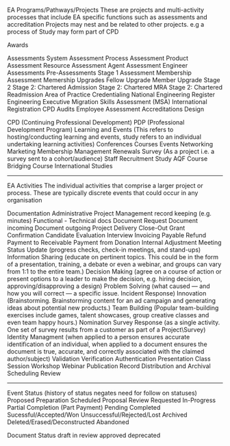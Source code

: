 EA Programs/Pathways/Projects
These are projects and multi-activity processes that include EA specific functions such as assessments and accreditation
Projects may nest and be related to other projects. e.g a process of Study may form part of CPD

Awards

Assessments
    System Assessment
    Process Assessment
    Product Assessment
    Resource Assessment
    Agent Assessment
        Engineer Assessments
            Pre-Assessments
            Stage 1 Assessment 
            Membership Assessment
            Memership Upgrades
                Fellow Upgrade
                Member Upgrade
            Stage 2
                Stage 2: Chartered Admission
                Stage 2: Chartered MRA
                Stage 2: Chartered Readmission
                Area of Practice Credentialing
            National Engineering Register
            Engineering Executive
            Migration Skills Assessment (MSA)
            International Registration
            CPD Audits
    Employee Assessment
Accreditations
Design
    
CPD (Continuing Professional Development)
PDP (Professional Development Program)
Learning and Events (This refers to hosting/conducting learning and events, study refers to an individual undertaking learning activities)
    Conferences
    Courses
    Events
    Networking
Marketing
Membership Management
Renewals
Survey (As a project i.e. a survey sent to a cohort/audience)
Staff Recruitment
Study
    AQF Course
    Bridging Course
    International Studies
_____________________________
EA Activities
The individual activities that comprise a larger project or process. These are typically discrete events that could occur in any organisation

Documentation
    Administrative
        Project Management
        record keeping (e.g. minutes) 
    Functional - Technical docs
Document Request
    Document incoming
    Document outgoing
Project Delivery
    Close-Out
    Grant
    Confirmation
Candidate Evaluation
Interview
Invoicing
    Payable
        Refund
        Payment to
    Receivable
        Payment from
        Donation
    Internal Adjustment
Meeting
    Status Update (progress checks, check-in meetings, and stand-ups)
    Information Sharing (educate on pertinent topics. This could be in the form of a presentation, training, a debate or even a webinar, and groups can vary from 1:1 to the entire team.)
    Decision Making (agree on a course of action or present options to a leader to make the decision, e.g. hiring decision, approving/disapproving a design)
    Problem Solving (what caused — and how you will correct — a specific issue. Incident Response)
    Innovation (Brainstorming. Brainstorming content for an ad campaign and generating ideas about potential new products.)
    Team Building (Popular team-building exercises include games, talent showcases, group creative classes and even team happy hours.)
Nomination
Survey Response (as a single activity. One set of survey results from a customer as part of a Project\Survey)
Identity Managment (when applied to a person ensures accurate identification of an individual, when applied to a document ensures the document is true, accurate, and correctly associated with the claimed author/subject)
    Validation
    Verification
    Authentication
Presentation
    Class
    Session
    Workshop
    Webinar
Publication
Record Distribution and Archival
Scheduling
Review

_______________________________
Event Status (history of status negates need for follow on statuses)
Proposed
    Preparation
    Scheduled
    Proposal Review
    Requested
In-Progress
    Partial Completion (Part Payment)
    Pending
Completed
    Sucessful/Accepted/Won
    Unsuccessful/Rejected/Lost
Archived
Deleted/Erased/Deconstructed
Abandoned

Document Status
draft
in review
approved
deprecated
